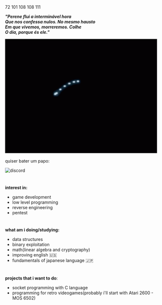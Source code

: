 72 101 108 108 111

***"Perene flui a interminável hora</br>
Que nos confessa nulos. No mesmo hausto</br>
Em que vivemos, morreremos. Colhe</br> 
O dia, porque és ele."***

![ps2-rsod](ps2-red-screen-of-death.gif)

quiser bater um papo: 

![discord](https://img.shields.io/badge/Discord-l0wlevelbrain-purple)


#

**interest in:**
- game development
- low level programming
- reverse engineering
- pentest

#

**what am i doing/studying:**
- data structures
- binary exploitation
- math(linear algebra and cryptography)
- improving english 🇺🇸
- fundamentals of japanese language 🇯🇵

#

**projects that i want to do**:
- socket programming with C language
- programming for retro videogames(probably i'll start with Atari 2600 - MOS 6502)



